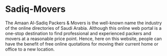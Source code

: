 # Sadiq-Movers
The Amaan Al-Sadiq Packers &amp; Movers is the well-known name the industry of the online directories of Saudi Arabia. Although this online web portal is a one-stop destination to find professional and experienced packers and movers at a reasonable price point. Hence, here on this website, people can have the benefit of free online quotations for moving their current home or office to a new location.
